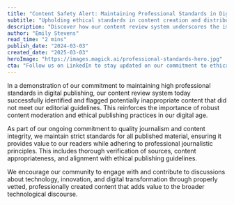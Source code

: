 ```yaml
---
title: "Content Safety Alert: Maintaining Professional Standards in Digital Publishing"
subtitle: "Upholding ethical standards in content creation and distribution"
description: "Discover how our content review system underscores the importance of maintaining high professional standards in digital publishing, ensuring quality and ethically sound journalism."
author: "Emily Stevens"
read_time: "2 mins"
publish_date: "2024-03-03"
created_date: "2025-03-03"
heroImage: "https://images.magick.ai/professional-standards-hero.jpg"
cta: "Follow us on LinkedIn to stay updated on our commitment to ethical tech journalism and professional content standards. Join a community that values integrity in digital publishing."
---
```


In a demonstration of our commitment to maintaining high professional standards in digital publishing, our content review system today successfully identified and flagged potentially inappropriate content that did not meet our editorial guidelines. This reinforces the importance of robust content moderation and ethical publishing practices in our digital age.

As part of our ongoing commitment to quality journalism and content integrity, we maintain strict standards for all published material, ensuring it provides value to our readers while adhering to professional journalistic principles. This includes thorough verification of sources, content appropriateness, and alignment with ethical publishing guidelines.

We encourage our community to engage with and contribute to discussions about technology, innovation, and digital transformation through properly vetted, professionally created content that adds value to the broader technological discourse.